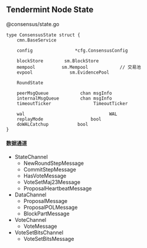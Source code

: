 
## Tendermint Node State

@consensus/state.go


```
type ConsensusState struct {
    cmn.BaseService

    config                *cfg.ConsensusConfig

    blockStore        sm.BlockStore
    mempool          sm.Mempool            // 交易池
    evpool              sm.EvidencePool

    RoundState

    peerMsgQueue            chan msgInfo
    internalMsgQueue        chan msgInfo
    timeoutTicker                TimeoutTicker

    wal                                WAL
    replayMode                  bool
    doWALCatchup           bool
}
```

#### 数据通道

* StateChannel
    * NewRoundStepMessage
    * CommitStepMessage
    * HasVoteMessage
    * VoteSetMaj23Message
    * ProposalHeartbeatMessage
* DataChannel
    * ProposalMessage
    * ProposalPOLMessage
    * BlockPartMessage
* VoteChannel
    * VoteMessage
* VoteSetBitsChannel
    * VoteSetBitsMessage



